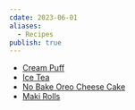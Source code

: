 ```yaml
---
cdate: 2023-06-01
aliases:
  - Recipes
publish: true
---
```

- [Cream Puff](./Cream%20Puff.md)
- [Ice Tea](./Ice%20Tea%20Recipe.md)
- [No Bake Oreo Cheese Cake](./No%20Bake%20Oreo%20Cheese%20Cake.md)
- [Maki Rolls](./Maki%20Rolls.md)